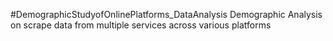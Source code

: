 #DemographicStudyofOnlinePlatforms_DataAnalysis
Demographic Analysis on scrape data from multiple services across various platforms​  ​
